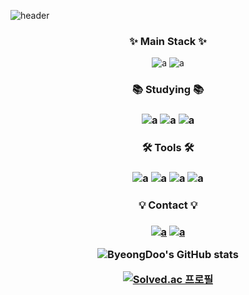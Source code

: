 ![header](https://capsule-render.vercel.app/api?type=waving&color=auto&height=230&section=header&text=Hi%20there!%20👋&fontSize=70)

<h3 align="center">✨ Main Stack ✨</h3>
<div align="center">

![a](https://img.shields.io/badge/springboot-20232a.svg?style=for-the-badge&logo=springboot&logoColor=#6DB33F&backgroundColor=#FFFFFF)
![a](https://img.shields.io/badge/mysql-20232a.svg?style=for-the-badge&logo=mysql&logoColor=#4479A1)

<!--
**ByeongDoo-Han/ByeongDoo-Han** is a ✨ _special_ ✨ repository because its `README.md` (this file) appears on your GitHub profile.

Here are some ideas to get you started:

-   🔭 I’m currently working on ...
-   🌱 I’m currently learning ...
-   👯 I’m looking to collaborate on ...
-   🤔 I’m looking for help with ...
-   💬 Ask me about ...
-   📫 How to reach me: ...
-   😄 Pronouns: ...
-   ⚡ Fun fact: ...
    -->

<!-- ### :zap: Recent Activity -->

<!--START_SECTION:activity-->

<h3 align="center">📚 Studying 📚<h3>

![a](https://img.shields.io/badge/react-20232a.svg?style=for-the-badge&logo=react&logoColor=#4479A1)
![a](https://img.shields.io/badge/javascript-20232a.svg?style=for-the-badge&logo=javascript&logoColor=#4479A1)
![a](https://img.shields.io/badge/typescript-20232a.svg?style=for-the-badge&logo=typescript&logoColor=#4479A1)

<h3 align="center">🛠️ Tools 🛠️<h3>

![a](https://img.shields.io/badge/git-20232a.svg?style=for-the-badge&logo=git&logoColor=#4479A1)
![a](https://img.shields.io/badge/github-20232a.svg?style=for-the-badge&logo=github&logoColor=#4479A1)
![a](https://img.shields.io/badge/intellij-20232a.svg?style=for-the-badge&logo=intellijidea&logoColor=#4479A1)
![a](https://img.shields.io/badge/eclipse-20232a.svg?style=for-the-badge&logo=eclipseide&logoColor=#4479A1)

<h3 align="center">💡 Contact 💡<h3>

[![a](https://img.shields.io/badge/velog-20232a.svg?style=for-the-badge&logo=velog&logoColor=#4479A1)](https://velog.io/@quden04/posts)
[![a](https://img.shields.io/badge/quden04@gmail.com-20232a.svg?style=for-the-badge&logo=gmail&logoColor=#4479A1)](https://mail.google.com/mail/?view=cm&fs=1&to=quden04@gmail.com)

<!--END_SECTION:activity-->

![ByeongDoo's GitHub stats](https://github-readme-stats.vercel.app/api?username=ByeongDoo-Han&show_icons=true&theme=auto)

[![Solved.ac
프로필](http://mazassumnida.wtf/api/v2/generate_badge?boj=quden03)](https://solved.ac/quden03)

</div>

